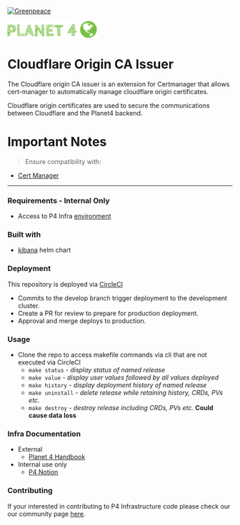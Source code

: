 [![Greenpeace](https://circleci.com/gh/greenpeace/planet4-cloudflare-origin-ca-issuer.svg?style=shield)](https://circleci.com/gh/greenpeace/planet4-cloudflare-origin-ca-issuer)

![Planet4](./p4logo.png)

# Cloudflare Origin CA Issuer

The Cloudflare origin CA issuer is an extension for Certmanager that allows cert-manager to automatically manage cloudflare origin certificates.

Cloudflare origin certificates are used to secure the communications between Cloudflare and the Planet4 backend.

<h1>Important Notes</h1>

>Ensure compatibility with:

- [Cert Manager](https://github.com/greenpeace/planet4-cert-manager)

***

### Requirements - Internal Only

- Access to P4 Infra [environment](https://www.notion.so/p4infra/bab9d0b1f2db4d929a59916899d531c1?v=eca7b78e1ae345c6883a9b37c6b76cac)

### Built with

- [kibana](https://github.com/cloudflare/origin-ca-issuer/tree/trunk/deploy/charts/origin-ca-issuer) helm chart

### Deployment

This repository is deployed via [CircleCI](https://circleci.com/gh/greenpeace/planet4-cloudflare-origin-ca-issuer)

- Commits to the develop branch trigger deployment to the development cluster.  
- Create a PR for review to prepare for production deployment.
- Approval and merge deploys to production.

### Usage

- Clone the repo to access makefile commands via cli that are not executed via CircleCI
  - `make status` - <em> display status of named release </em>
  - `make value` - <em> display user values followed by all values deployed </em>
  - `make history` - <em> display deployment history of named release </em>
  - `make uninstall` - <em> delete release while retaining history, CRDs, PVs etc.</em>
  - `make destroy` - <em> destroy release including CRDs, PVs etc. </em> <strong> Could cause data loss </strong>

### Infra Documentation

- External
  - [Planet 4 Handbook](https://app.gitbook.com/@greenpeace/s/planet4/infrastructure/intro)
- Internal use only
  - [P4 Notion](https://www.notion.so/p4infra/)

### Contributing

 If your interested in contributing to P4 Infrastructure code please check our our community page [here](https://github.com/greenpeace/planet4).
